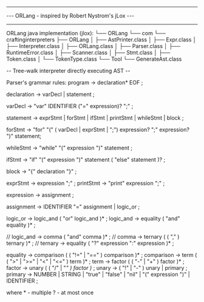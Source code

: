 --------------------------------------------------

--- ORLang - inspired by Robert Nystrom's jLox ---

--------------------------------------------------

ORLang java implementation (jlox):
└── ORLang
    └── com
        └── craftinginterpreters
            ├── ORLang
            │   ├── AstPrinter.class
            │   ├── Expr.class
            │   ├── Interpreter.class
            │   ├── ORLang.class
            │   ├── Parser.class
            │   ├── RuntimeError.class
            │   ├── Scanner.class
            │   ├── Stmt.class
            │   ├── Token.class
            │   └── TokenType.class
            └── Tool
                └── GenerateAst.class



-- Tree-walk interpreter directly executing AST --

Parser's grammar rules:
program     -> declaration* EOF ;

declaration -> varDecl | statement ;

varDecl     -> "var" IDENTIFIER ("=" expression)? ";" ;

statement   -> exprStmt
            | forStmt
            | ifStmt 
            | printStmt
            | whileStmt
            | block ;

forStmt     -> "for" "(" ( varDecl | exprStmt | ";")
                expression? ";"
                expression? ")" statement;            

whileStmt   -> "while" "(" expression ")" statement ;

ifStmt      -> "if" "(" expression ")" statement
                ( "else" statement )? ;

block       -> "{" declaration "}" ;

exprStmt    -> expression ";" ;
printStmt   -> "print" expression ";" ;

expression  -> assignment ;

assignment  -> IDENTIFIER "=" assignment 
            | logic_or ;

logic_or    -> logic_and ( "or" logic_and )* ;
logic_and   -> equality ( "and" equality )* ;

// logic_and   -> comma ( "and" comma )* ;
// comma       -> ternary ( ( "," ) ternary )* ;
// ternary     -> equality ( "?" expression ":" expression )* ;

equality    -> comparison ( ( "!=" | "==" ) comparison )* ;
comparison  -> term ( ( ">" | ">=" | "<" | "<=" ) term )* ;
term        -> factor ( ( "-" | "+" ) factor )* ;
factor      -> unary ( ( "/" | "*" ) factor )* ;
unary       -> ( "!" | "-" ) unary | primary ;
primary     -> NUMBER | STRING | "true" | "false" | "nil"
            | "(" expression ")"
            | IDENTIFIER ;


where   * - multiple
        ? - at most once
